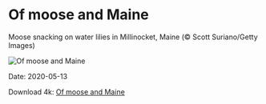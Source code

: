 # Of moose and Maine

Moose snacking on water lilies in Millinocket, Maine (© Scott Suriano/Getty Images)

![Of moose and Maine](https://bing.com/th?id=OHR.MooseWatching_EN-US2214823502_UHD.jpg&rf=LaDigue_UHD.jpg&pid=hp&w=1024&h=576)

Date: 2020-05-13

Download 4k: [Of moose and Maine](https://bing.com/th?id=OHR.MooseWatching_EN-US2214823502_UHD.jpg&rf=LaDigue_UHD.jpg&pid=hp&w=3840&h=2160)

